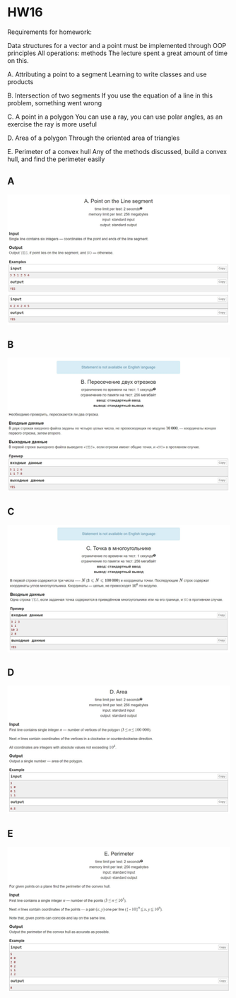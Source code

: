 # HW16

Requirements for homework:

Data structures for a vector and a point must be implemented through OOP principles
All operations: methods
The lecture spent a great amount of time on this.

A. Attributing a point to a segment Learning to write classes and use products

B. Intersection of two segments If you use the equation of a line in this problem, something went wrong

C. A point in a polygon You can use a ray, you can use polar angles, as an exercise the ray is more useful

D. Area of a polygon Through the oriented area of triangles

E. Perimeter of a convex hull Any of the methods discussed, build a convex hull, and find the perimeter easily

## A

![A](Problems_screenshots/A.jpg)

## B

![B](Problems_screenshots/B.jpg)

## C

![C](Problems_screenshots/C.jpg)

## D

![D](Problems_screenshots/D.jpg)

## E

![E](Problems_screenshots/E.jpg)
